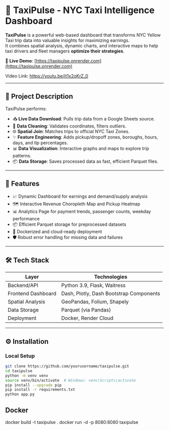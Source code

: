 # 🚖 TaxiPulse - NYC Taxi Intelligence Dashboard

**TaxiPulse** is a powerful web-based dashboard that transforms NYC Yellow Taxi trip data into valuable insights for maximizing earnings.  
It combines spatial analysis, dynamic charts, and interactive maps to help taxi drivers and fleet managers **optimize their strategies**.

🔗 **Live Demo**: [https://taxipulse.onrender.com](https://taxipulse.onrender.com)

Video Link: https://youtu.be/jt1x2oKrZ_0

---

## 📄 Project Description

TaxiPulse performs:

- 📥 **Live Data Download**: Pulls trip data from a Google Sheets source.
- 🧹 **Data Cleaning**: Validates coordinates, filters outliers.
- 🌐 **Spatial Join**: Matches trips to official NYC Taxi Zones.
- ✨ **Feature Engineering**: Adds pickup/dropoff zones, boroughs, hours, days, and tip percentages.
- 📊 **Data Visualization**: Interactive graphs and maps to explore trip patterns.
- 📦 **Data Storage**: Saves processed data as fast, efficient Parquet files.

---

## 🚀 Features

- 📈 Dynamic Dashboard for earnings and demand/supply analysis
- 🗺️ Interactive Revenue Choropleth Map and Pickup Heatmap
- 📊 Analytics Page for payment trends, passenger counts, weekday performance
- 📦 Efficient Parquet storage for preprocessed datasets
- 🐳 Dockerized and cloud-ready deployment
- 🛡️ Robust error handling for missing data and failures

---

## 🛠️ Tech Stack

| Layer              | Technologies                             |
|--------------------|------------------------------------------|
| Backend/API        | Python 3.9, Flask, Waitress              |
| Frontend Dashboard | Dash, Plotly, Dash Bootstrap Components  |
| Spatial Analysis   | GeoPandas, Folium, Shapely               |
| Data Storage       | Parquet (via Pandas)                     |
| Deployment         | Docker, Render Cloud                    |

---

## ⚙️ Installation

### Local Setup

```bash
git clone https://github.com/yourusername/taxipulse.git
cd taxipulse
python -m venv venv
source venv/bin/activate  # Windows: venv\Scripts\activate
pip install --upgrade pip
pip install -r requirements.txt
python app.py
```

## Docker 
docker build -t taxipulse .
docker run -d -p 8080:8080 taxipulse

